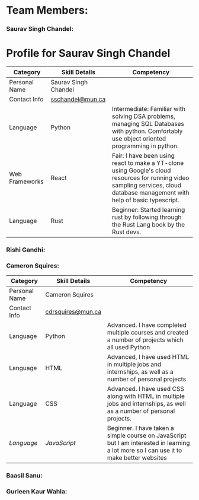 # Team Members:
### Saurav Singh Chandel:
# Profile for Saurav Singh Chandel

| Category       | Skill Details | Competency                                                                                                                                          |
|----------------|---------------|-----------------------------------------------------------------------------------------------------------------------------------------------------|
| Personal Name  | Saurav Singh Chandel  |                                                                                                                                                     |
| Contact Info   | sschandel@mun.ca  |                                                                                                                                                     |
| Language       | Python        | Intermediate: Familiar with solving DSA problems, managing SQL Databases with python. Comfortably use object oriented programming in python. |
| Web Frameworks | React         | Fair: I have been using react to make a YT-clone using Google's cloud resources for running video sampling services, cloud database management with help of basic typescript.                                                                                   |
| Language     | Rust        | Beginner: Started learning rust by following through the Rust Lang book by the Rust devs.                                                                                                                                   |
### Rishi Gandhi:
### Cameron Squires:

| Category      | Skill Details     | Competency                                                                                                                              |
|---------------|-------------------|-----------------------------------------------------------------------------------------------------------------------------------------|
| Personal Name | Cameron Squires   |                                                                                                                                         |
| Contact Info  | cdrsquires@mun.ca |                                                                                                                                         |
| Language      | Python            | Advanced. I have completed multiple courses and created a number of projects which all used Python                                      |
| Language      | HTML              | Advanced, I have used HTML in multiple jobs and internships, as well as a number of personal projects                                   |
| Language      | CSS               | Advanced. I have used CSS along with HTML in multiple jobs and internships, as well as a number of personal projects.                   |
| _Language_    | _JavaScript_      | Beginner. I have taken a simple course on JavaScript but I am interested in learning a lot more so I can use it to make better websites |

### Baasil Sanu:
### Gurleen Kaur Wahla:
